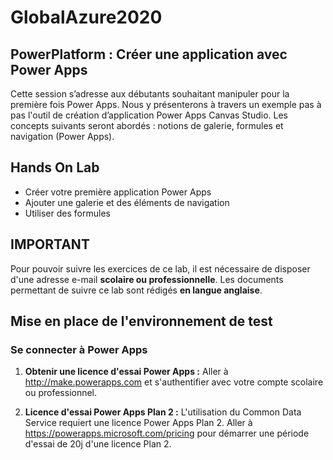 # GlobalAzure2020

## PowerPlatform : Créer une application avec Power Apps

Cette session s’adresse aux débutants souhaitant manipuler pour la première fois Power Apps.
Nous y présenterons à travers un exemple pas à pas l'outil de création d’application Power Apps Canvas Studio.
Les concepts suivants seront abordés : notions de galerie, formules et navigation (Power Apps).

## Hands On Lab

* Créer votre première application Power Apps
* Ajouter une galerie et des éléments de navigation
* Utiliser des formules

## IMPORTANT

Pour pouvoir suivre les exercices de ce lab, il est nécessaire de disposer d'une adresse e-mail **scolaire ou professionnelle**.
Les documents permettant de suivre ce lab sont rédigés **en langue anglaise**.

## Mise en place de l'environnement de test

### Se connecter à Power Apps

1. **Obtenir une licence d'essai Power Apps :** Aller à http://make.powerapps.com et s'authentifier avec votre compte scolaire ou professionnel.

2. **Licence d'essai Power Apps Plan 2 :** L'utilisation du Common Data Service requiert une licence Power Apps Plan 2. Aller à https://powerapps.microsoft.com/pricing pour démarrer une période d'essai de 20j d'une licence Plan 2.


